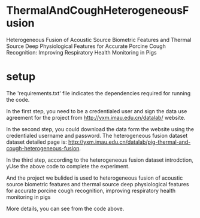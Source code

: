 # ThermalAndCoughHeterogeneousFusion
Heterogeneous Fusion of Acoustic Source Biometric Features and Thermal Source Deep Physiological Features for Accurate Porcine Cough Recognition: Improving Respiratory Health Monitoring in Pigs

# setup
The 'requirements.txt' file indicates the dependencies required for running the code.

In the first step, you need to be a credentialed user and sign the data use agreement for the project from http://yxm.imau.edu.cn/datalab/ website.

In the second step, you could download the data form the website using the credentialed username and password. The heterogeneous fusion dataset dataset detailed page is: http://yxm.imau.edu.cn/datalab/pig-thermal-and-cough-heterogeneous-fusion.

In the third step, according to the heterogeneous fusion dataset introdction, yUse the above code to complete the experiment.

And the project we bulided is used to heterogeneous fusion of acoustic source biometric features and thermal source deep physiological features for accurate porcine cough recognition, improving respiratory health monitoring in pigs

More details, you can see from the code above.
